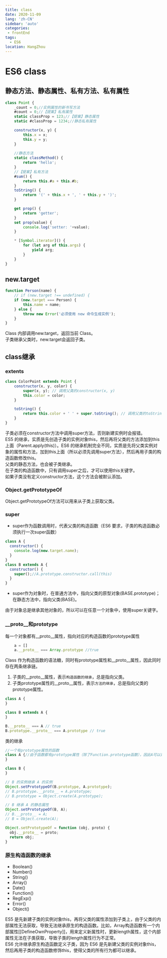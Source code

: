 ```yaml
---
title: class
date: 2020-11-09
lang: 'zh-CN'
sidebar: 'auto'
categories:
 - frontEnd
tags: 
  - ES6
location: HangZhou
---
```


# ES6 class

## 静态方法、静态属性、私有方法、私有属性

```js
class Point {
    _count = 0;//实例属性的新书写方法
    #count = 0;//【提案】私有属性
    static classProp = 123;//【提案】静态属性
    static #classProp = 1234;//静态私有属性

    constructor(x, y) {
        this.x = x;
        this.y = y;
    }
    
    //静态方法
    static classMethod() {
        return 'hello';
    }
    //【提案】私有方法
    #sum() {
        return this.#a + this.#b;
    }
    toString() {
        return '(' + this.x + ', ' + this.y + ')';
    }

    get prop() {
        return 'getter';
    }
    set prop(value) {
        console.log('setter: '+value);
    }

    * [Symbol.iterator]() {
        for (let arg of this.args) {
            yield arg;
        }
    }
}
```

## new.target

```js
function Person(name) {
    // if (new.target !== undefined) {
    if (new.target === Person) {
        this.name = name;
    } else {
        throw new Error('必须使用 new 命令生成实例');
    }
}
```
Class 内部调用new.target，返回当前 Class。  
子类继承父类时，new.target会返回子类。  

## class继承

### extents
```js
class ColorPoint extends Point {
    constructor(x, y, color) {
        super(x, y); // 调用父类的constructor(x, y)
        this.color = color;
    }

    toString() {
        return this.color + ' ' + super.toString(); // 调用父类的toString()
    }
}
```
子类必须在constructor方法中调用super方法，否则新建实例时会报错。  
ES5 的继承，实质是先创造子类的实例对象this，然后再将父类的方法添加到this上面（Parent.apply(this)）。ES6 的继承机制完全不同，实质是先将父类实例对象的属性和方法，加到this上面（所以必须先调用super方法），然后再用子类的构造函数修改this。  
父类的静态方法，也会被子类继承。  
在子类的构造函数中，只有调用super之后，才可以使用this关键字。  
如果子类没有定义constructor方法，这个方法会被默认添加。  

### Object.getPrototypeOf
Object.getPrototypeOf方法可以用来从子类上获取父类。  

### super

- super作为函数调用时，代表父类的构造函数（ES6 要求，子类的构造函数必须执行一次super函数）
```js
class A {
  constructor() {
    console.log(new.target.name);
  }
}
class B extends A {
  constructor() {
    super();//A.prototype.constructor.call(this)
  }
}
```
- super作为对象时，在普通方法中，指向父类的原型对象(BASE.prototype)；在静态方法中，指向父类(BASE)。  

由于对象总是继承其他对象的，所以可以在任意一个对象中，使用super关键字。

### __proto__和prototype
每一个对象都有__proto__属性，指向对应的构造函数的prototype属性  
```js
    a = []
    a.__proto__ === Array.prototype //true
```
Class 作为构造函数的语法糖，同时有prototype属性和__proto__属性，因此同时存在两条继承链。  
1. 子类的__proto__属性，表示`构造函数的继承`，总是指向父类。  
2. 子类prototype属性的__proto__属性，表示`方法的继承`，总是指向父类的prototype属性。  
```js
class A {
}

class B extends A {
}

B.__proto__ === A // true
B.prototype.__proto__ === A.prototype // true
```
类的继承
```js
//一个有prototype属性的函数
class A {//由于函数都有prototype属性（除了Function.prototype函数），因此A可以是任意函数。
}

class B {
}

// B 的实例继承 A 的实例
Object.setPrototypeOf(B.prototype, A.prototype);
// B.prototype.__proto__ = A.prototype;
// B.prototype = Object.create(A.prototype);

// B 继承 A 的静态属性
Object.setPrototypeOf(B, A);
// B.__proto__ = A;
// B = Object.create(A);

Object.setPrototypeOf = function (obj, proto) {
  obj.__proto__ = proto;
  return obj;
}
```

### 原生构造函数的继承
- Boolean()
- Number()
- String()
- Array()
- Date()
- Function()
- RegExp()
- Error()
- Object()

ES5 是先新建子类的实例对象this，再将父类的属性添加到子类上，由于父类的内部属性无法获取，导致无法继承原生的构造函数。比如，Array构造函数有一个内部属性[[DefineOwnProperty]]，用来定义新属性时，更新length属性，这个内部属性无法在子类获取，导致子类的length属性行为不正常。  
ES6 允许继承原生构造函数定义子类，因为 ES6 是先新建父类的实例对象this，然后再用子类的构造函数修饰this，使得父类的所有行为都可以继承。  
